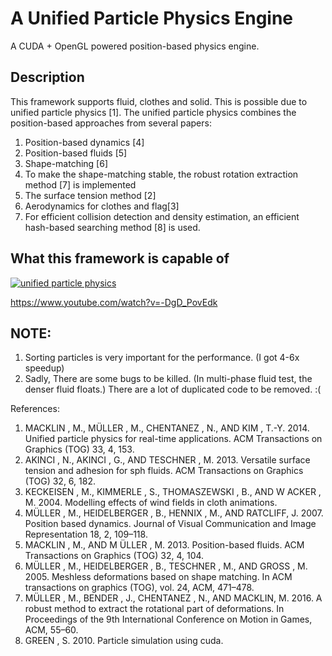 # A Unified Particle Physics Engine
A CUDA + OpenGL powered position-based physics engine.

## Description
This framework supports fluid, clothes and solid.
This is possible due to unified particle physics [1].
The unified particle physics combines the position-based approaches from several papers:
1. Position-based dynamics [4]
2. Position-based fluids [5]
3. Shape-matching [6]
4. To make the shape-matching stable, the robust rotation extraction method [7] is implemented
5. The surface tension method [2]
6. Aerodynamics for clothes and flag[3]
7. For efficient collision detection and density estimation, an efficient hash-based searching method [8] is used.

## What this framework is capable of
[![unified particle physics](http://jamorn.me/pics/upp_large..jpg)](https://www.youtube.com/watch?v=-DgD_PovEdk)

https://www.youtube.com/watch?v=-DgD_PovEdk

## NOTE:
1. Sorting particles is very important for the performance. (I got 4-6x speedup)
2. Sadly, There are some bugs to be killed. (In multi-phase fluid test, the denser fluid floats.) There are a lot of duplicated code to be removed. :(

References:
1. MACKLIN , M., MÜLLER , M., CHENTANEZ , N., AND KIM , T.-Y. 2014. Unified particle physics for real-time applications. ACM Transactions on Graphics (TOG) 33, 4, 153.
2. AKINCI , N., AKINCI , G., AND TESCHNER , M. 2013. Versatile surface tension and adhesion for sph fluids. ACM Transactions
on Graphics (TOG) 32, 6, 182.
3. KECKEISEN , M., KIMMERLE , S., THOMASZEWSKI , B., AND W ACKER , M. 2004. Modelling effects of wind fields in cloth
animations.
4. MÜLLER , M., HEIDELBERGER , B., HENNIX , M., AND RATCLIFF, J. 2007. Position based dynamics. Journal of Visual
Communication and Image Representation 18, 2, 109–118.
5. MACKLIN , M., AND M ÜLLER , M. 2013. Position-based fluids. ACM Transactions on Graphics (TOG) 32, 4, 104.
6. MÜLLER , M., HEIDELBERGER , B., TESCHNER , M., AND GROSS , M. 2005. Meshless deformations based on shape matching. In ACM transactions on graphics (TOG), vol. 24, ACM, 471–478.
7. MÜLLER , M., BENDER , J., CHENTANEZ , N., AND MACKLIN, M. 2016. A robust method to extract the rotational part of deformations. In Proceedings of the 9th International Conference on Motion in Games, ACM, 55–60.
8. GREEN , S. 2010. Particle simulation using cuda.
